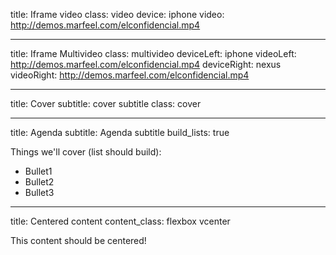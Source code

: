 title: Iframe video
class: video
device: iphone
video: http://demos.marfeel.com/elconfidencial.mp4

---

title: Iframe Multivideo
class: multivideo
deviceLeft: iphone
videoLeft: http://demos.marfeel.com/elconfidencial.mp4
deviceRight: nexus
videoRight: http://demos.marfeel.com/elconfidencial.mp4

---

title: Cover
subtitle: cover subtitle
class: cover

---

title: Agenda
subtitle: Agenda subtitle
build_lists: true

Things we'll cover (list should build):

- Bullet1
- Bullet2
- Bullet3

---

title: Centered content
content_class: flexbox vcenter

This content should be centered!



